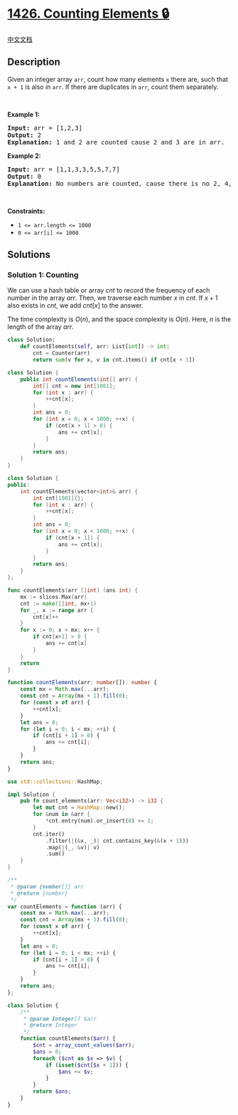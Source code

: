 # [1426. Counting Elements 🔒](https://leetcode.com/problems/counting-elements)

[中文文档](/solution/1400-1499/1426.Counting%20Elements/README.md)

<!-- tags:Array,Hash Table -->

## Description

<p>Given an integer array <code>arr</code>, count how many elements <code>x</code> there are, such that <code>x + 1</code> is also in <code>arr</code>. If there are duplicates in <code>arr</code>, count them separately.</p>

<p>&nbsp;</p>
<p><strong class="example">Example 1:</strong></p>

<pre>
<strong>Input:</strong> arr = [1,2,3]
<strong>Output:</strong> 2
<strong>Explanation:</strong> 1 and 2 are counted cause 2 and 3 are in arr.
</pre>

<p><strong class="example">Example 2:</strong></p>

<pre>
<strong>Input:</strong> arr = [1,1,3,3,5,5,7,7]
<strong>Output:</strong> 0
<strong>Explanation:</strong> No numbers are counted, cause there is no 2, 4, 6, or 8 in arr.
</pre>

<p>&nbsp;</p>
<p><strong>Constraints:</strong></p>

<ul>
	<li><code>1 &lt;= arr.length &lt;= 1000</code></li>
	<li><code>0 &lt;= arr[i] &lt;= 1000</code></li>
</ul>

## Solutions

### Solution 1: Counting

We can use a hash table or array $cnt$ to record the frequency of each number in the array $arr$. Then, we traverse each number $x$ in $cnt$. If $x+1$ also exists in $cnt$, we add $cnt[x]$ to the answer.

The time complexity is $O(n)$, and the space complexity is $O(n)$. Here, $n$ is the length of the array $arr$.

<!-- tabs:start -->

```python
class Solution:
    def countElements(self, arr: List[int]) -> int:
        cnt = Counter(arr)
        return sum(v for x, v in cnt.items() if cnt[x + 1])
```

```java
class Solution {
    public int countElements(int[] arr) {
        int[] cnt = new int[1001];
        for (int x : arr) {
            ++cnt[x];
        }
        int ans = 0;
        for (int x = 0; x < 1000; ++x) {
            if (cnt[x + 1] > 0) {
                ans += cnt[x];
            }
        }
        return ans;
    }
}
```

```cpp
class Solution {
public:
    int countElements(vector<int>& arr) {
        int cnt[1001]{};
        for (int x : arr) {
            ++cnt[x];
        }
        int ans = 0;
        for (int x = 0; x < 1000; ++x) {
            if (cnt[x + 1]) {
                ans += cnt[x];
            }
        }
        return ans;
    }
};
```

```go
func countElements(arr []int) (ans int) {
	mx := slices.Max(arr)
	cnt := make([]int, mx+1)
	for _, x := range arr {
		cnt[x]++
	}
	for x := 0; x < mx; x++ {
		if cnt[x+1] > 0 {
			ans += cnt[x]
		}
	}
	return
}
```

```ts
function countElements(arr: number[]): number {
    const mx = Math.max(...arr);
    const cnt = Array(mx + 1).fill(0);
    for (const x of arr) {
        ++cnt[x];
    }
    let ans = 0;
    for (let i = 0; i < mx; ++i) {
        if (cnt[i + 1] > 0) {
            ans += cnt[i];
        }
    }
    return ans;
}
```

```rust
use std::collections::HashMap;

impl Solution {
    pub fn count_elements(arr: Vec<i32>) -> i32 {
        let mut cnt = HashMap::new();
        for &num in &arr {
            *cnt.entry(num).or_insert(0) += 1;
        }
        cnt.iter()
            .filter(|(&x, _)| cnt.contains_key(&(x + 1)))
            .map(|(_, &v)| v)
            .sum()
    }
}
```

```js
/**
 * @param {number[]} arr
 * @return {number}
 */
var countElements = function (arr) {
    const mx = Math.max(...arr);
    const cnt = Array(mx + 1).fill(0);
    for (const x of arr) {
        ++cnt[x];
    }
    let ans = 0;
    for (let i = 0; i < mx; ++i) {
        if (cnt[i + 1] > 0) {
            ans += cnt[i];
        }
    }
    return ans;
};
```

```php
class Solution {
    /**
     * @param Integer[] $arr
     * @return Integer
     */
    function countElements($arr) {
        $cnt = array_count_values($arr);
        $ans = 0;
        foreach ($cnt as $x => $v) {
            if (isset($cnt[$x + 1])) {
                $ans += $v;
            }
        }
        return $ans;
    }
}
```

<!-- tabs:end -->

<!-- end -->
